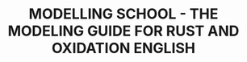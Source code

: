 ---
layout: product
title: "MODELLING SCHOOL - THE MODELING GUIDE FOR RUST AND OXIDATION ENGLISH"
price: "2600" 
desc: "Knjiga"
img_path: "/assets/img/A.MIG-6098.webp"
brand: "AMMO"
available: false
special_offer: false
new: false
soon: false
cat: "090000"
subcat: "090100"
subsubcat: "090101"
sifra: "A.MIG-6098"
popular: false
---